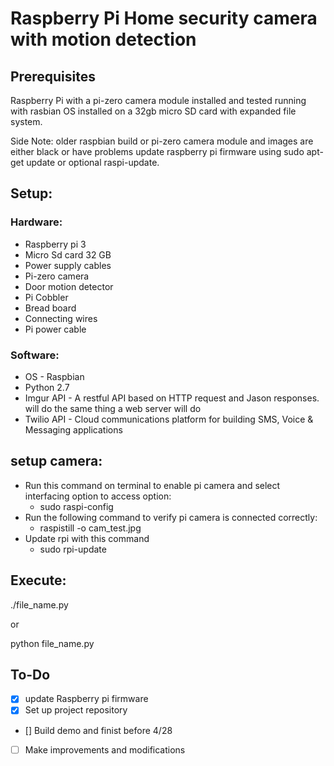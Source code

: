 # Raspberry Pi Home security camera with motion detection #

## Prerequisites ##

Raspberry Pi with a pi-zero camera module installed and tested running with rasbian OS installed on a 32gb micro SD card with expanded file system.

Side Note: older raspbian build or pi-zero camera module and images are either black or have problems update raspberry pi firmware using sudo apt-get update or optional raspi-update.

## Setup: ##

### Hardware: ###
* Raspberry pi 3
* Micro Sd card 32 GB
* Power supply cables
* Pi-zero camera
* Door motion detector
* Pi Cobbler
* Bread board
* Connecting wires
* Pi power cable

### Software: ###
- OS - Raspbian
- Python 2.7
- Imgur API - A restful API based on HTTP request and Jason responses. will do the same thing a web server will do
- Twilio API - Cloud communications platform for building SMS, Voice & Messaging applications

## setup camera: ##
- Run this command on terminal to enable pi camera and select interfacing option to access option:
  - sudo raspi-config
- Run the following command to verify pi camera is connected correctly:
  - raspistill -o cam_test.jpg
- Update rpi with this command
  - sudo rpi-update

## Execute: ##
./file_name.py

or 

python file_name.py

## To-Do ##

- [X] update Raspberry pi firmware
- [X] Set up project repository
- [] Build demo and finist before 4/28
- [ ] Make improvements and modifications
